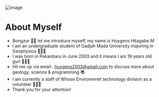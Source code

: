 ![image](https://user-images.githubusercontent.com/90498364/188414908-154144bd-9b02-47af-8636-61365fe3a496.png)
# About Myself
- Bongzur 🙌🏻 let me introduce myself, my name is Huygens Hitagabe M
- I am an undergraduate student of Gadjah Mada University majoring in Geophysics 👩🏻‍💻
- I was born in Pekanbaru in June 2003 and it means I am 19 years old gurl 🧚🏻‍♀️
- Hit me up via email : huygens2003@gmail.com to discuss more about geology, science & programming 📚
- I am currently a staff of Whose Environmnet technology division as a volunteer 👩🏻‍💼
- Thank you for your attention!
